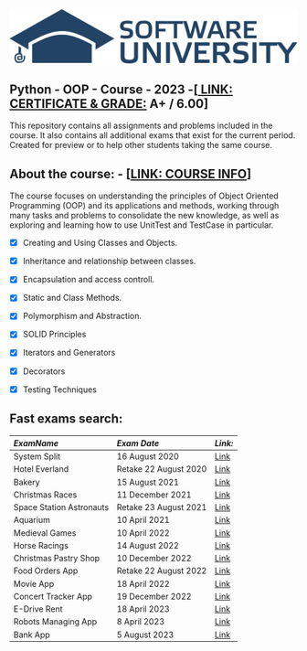[![SoftUni-Logo](https://raw.githubusercontent.com/Devihem/SoftUni_Solutions_Python_OOP/master/Softuni_logo_trasparent-1536x291.png)](https://softuni.bg/courses/python-oop)

## Python - OOP - Course - 2023      -[[ LINK: CERTIFICATE & GRADE:](https://softuni.bg/certificates/details/180829/596f8baf)  A+ / 6.00]

  This repository contains all assignments and problems included in the course. It also contains all additional exams that exist for the current period. Created for preview or to help other students taking the same course.

## About the course: - [[LINK: COURSE INFO](https://softuni.bg/courses/python-oop)]

The course focuses on understanding the principles of Object Oriented Programming (OOP) and its applications and methods, working through many tasks and problems to  consolidate the new knowledge, as well as exploring and learning how to use UnitTest and TestCase in particular.

- [x] Creating and Using Classes and Objects.
- [x] Inheritance and relationship between classes.
- [x] Encapsulation and access controll.
- [x] Static and Class Methods.
- [x] Polymorphism and Abstraction.
- [x] SOLID Principles
- [x] Iterators and Generators
- [x] Decorators
- [x] Testing Techniques





## Fast exams search:

| *ExamName*            | *Exam Date*           | *Link:*                                                                                   |
|:-----------------------|:---------------------|:---------------------------------------------------------------------------------------|
| System Split           | 16 August 2020     | [Link](https://github.com/Devihem/SoftUni_Solutions_Python_OOP/tree/master/all_exams/exam_16_august_2020)    |
| Hotel Everland         | Retake 22 August 2020| [Link](https://github.com/Devihem/SoftUni_Solutions_Python_OOP/tree/master/all_exams/exam_retake_22_august_2020) |
| Bakery                 | 15 August 2021     | [Link](https://github.com/Devihem/SoftUni_Solutions_Python_OOP/tree/master/all_exams/exam_15_august_2021)    |
| Christmas Races        | 11 December 2021   | [Link](https://github.com/Devihem/SoftUni_Solutions_Python_OOP/tree/master/all_exams/exam_11_december_2021)  |
| Space Station Astronauts| Retake 23 August 2021|[Link](https://github.com/Devihem/SoftUni_Solutions_Python_OOP/tree/master/all_exams/exam_retake_23_august_2021) |
| Aquarium               | 10 April 2021      | [Link](https://github.com/Devihem/SoftUni_Solutions_Python_OOP/tree/master/all_exams/exam_10_april_2021)     |
| Medieval Games         | 10 April 2022      | [Link](https://github.com/Devihem/SoftUni_Solutions_Python_OOP/tree/master/all_exams/exam_10_april_2022)     |
| Horse Racings          | 14 August 2022     | [Link](https://github.com/Devihem/SoftUni_Solutions_Python_OOP/tree/master/all_exams/exam_14_august_2022)    |
| Christmas Pastry Shop  | 10 December 2022   | [Link](https://github.com/Devihem/SoftUni_Solutions_Python_OOP/tree/master/all_exams/exam_10_december_2022)  |
| Food Orders App        | Retake 22 August 2022| [Link](https://github.com/Devihem/SoftUni_Solutions_Python_OOP/tree/master/all_exams/exam_retake_22_august_2022) |
| Movie App              | 18 April 2022      | [Link](https://github.com/Devihem/SoftUni_Solutions_Python_OOP/tree/master/all_exams/exam_18_april_2022)     |
| Concert Tracker App    | 19 December 2022   | [Link](https://github.com/Devihem/SoftUni_Solutions_Python_OOP/tree/master/all_exams/exam_19_december_2022)  |
| E-Drive Rent           | 18 April 2023      | [Link](https://github.com/Devihem/SoftUni_Solutions_Python_OOP/tree/master/all_exams/exam_18_april_2023)     |
| Robots Managing App    | 8 April 2023       | [Link](https://github.com/Devihem/SoftUni_Solutions_Python_OOP/tree/master/all_exams/exam_8_april_2023)      |
| Bank App               | 5 August 2023      | [Link](https://github.com/Devihem/SoftUni_Solutions_Python_OOP/tree/master/all_exams/exam_5_august_2023)     |


